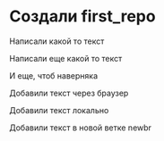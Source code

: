 ﻿# Создали first_repo

Написали какой то текст

Написали еще какой то текст

И еще, чтоб наверняка

Добавили текст через браузер

Добавили текст локально

Добавили текст в новой ветке newbr